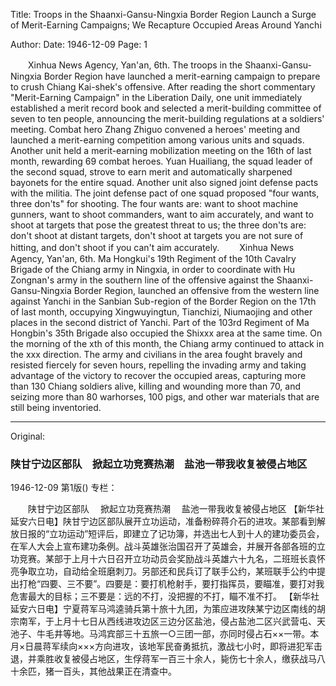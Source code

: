 Title: Troops in the Shaanxi-Gansu-Ningxia Border Region Launch a Surge of Merit-Earning Campaigns; We Recapture Occupied Areas Around Yanchi

Author:
Date: 1946-12-09
Page: 1

　　Xinhua News Agency, Yan'an, 6th. The troops in the Shaanxi-Gansu-Ningxia Border Region have launched a merit-earning campaign to prepare to crush Chiang Kai-shek's offensive. After reading the short commentary "Merit-Earning Campaign" in the Liberation Daily, one unit immediately established a merit record book and selected a merit-building committee of seven to ten people, announcing the merit-building regulations at a soldiers' meeting. Combat hero Zhang Zhiguo convened a heroes' meeting and launched a merit-earning competition among various units and squads. Another unit held a merit-earning mobilization meeting on the 16th of last month, rewarding 69 combat heroes. Yuan Huailiang, the squad leader of the second squad, strove to earn merit and automatically sharpened bayonets for the entire squad. Another unit also signed joint defense pacts with the militia. The joint defense pact of one squad proposed "four wants, three don'ts" for shooting. The four wants are: want to shoot machine gunners, want to shoot commanders, want to aim accurately, and want to shoot at targets that pose the greatest threat to us; the three don'ts are: don't shoot at distant targets, don't shoot at targets you are not sure of hitting, and don't shoot if you can't aim accurately.
　　Xinhua News Agency, Yan'an, 6th. Ma Hongkui's 19th Regiment of the 10th Cavalry Brigade of the Chiang army in Ningxia, in order to coordinate with Hu Zongnan's army in the southern line of the offensive against the Shaanxi-Gansu-Ningxia Border Region, launched an offensive from the western line against Yanchi in the Sanbian Sub-region of the Border Region on the 17th of last month, occupying Xingwuyingtun, Tianchizi, Niumaojing and other places in the second district of Yanchi. Part of the 103rd Regiment of Ma Hongbin's 35th Brigade also occupied the Shixxx area at the same time. On the morning of the xth of this month, the Chiang army continued to attack in the xxx direction. The army and civilians in the area fought bravely and resisted fiercely for seven hours, repelling the invading army and taking advantage of the victory to recover the occupied areas, capturing more than 130 Chiang soldiers alive, killing and wounding more than 70, and seizing more than 80 warhorses, 100 pigs, and other war materials that are still being inventoried.



<hr /> 

Original: 


### 陕甘宁边区部队　掀起立功竞赛热潮　盐池一带我收复被侵占地区

1946-12-09
第1版()
专栏：

　　陕甘宁边区部队
  　掀起立功竞赛热潮
  　盐池一带我收复被侵占地区
    【新华社延安六日电】陕甘宁边区部队展开立功运动，准备粉碎蒋介石的进攻。某部看到解放日报的“立功运动”短评后，即建立了记功簿，并选出七人到十人的建功委员会，在军人大会上宣布建功条例。战斗英雄张治国召开了英雄会，并展开各部各班的立功竞赛。某部于上月十六日召开立功动员会奖励战斗英雄六十九名，二班班长袁怀亮争取立功，自动给全班磨刺刀。另部还和民兵订了联手公约，某班联手公约中提出打枪“四要、三不要”。四要是：要打机枪射手，要打指挥员，要瞄准，要打对我危害最大的目标；三不要是：远的不打，没把握的不打，瞄不准不打。
    【新华社延安六日电】宁夏蒋军马鸿逵骑兵第十旅十九团，为策应进攻陕某宁边区南线的胡宗南军，于上月十七日从西线进攻边区三边分区盐池，侵占盐池二区兴武营屯、天池子、牛毛井等地。马鸿宾部三十五旅一○三团一部，亦同时侵占石××一带。本月×日晨蒋军续向×××方向进攻，该地军民奋勇抵抗，激战七小时，即将进犯军击退，并乘胜收复被侵占地区，生俘蒋军一百三十余人，毙伤七十余人，缴获战马八十余匹，猪一百头，其他战果正在清查中。
